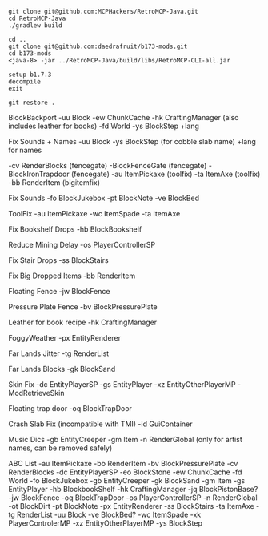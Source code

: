 ```  
git clone git@github.com:MCPHackers/RetroMCP-Java.git  
cd RetroMCP-Java 
./gradlew build  
  
cd ..  
git clone git@github.com:daedrafruit/b173-mods.git
cd b173-mods
<java-8> -jar ../RetroMCP-Java/build/libs/RetroMCP-CLI-all.jar  
  
setup b1.7.3  
decompile  
exit  
  
git restore .  
```  

BlockBackport
-uu Block
-ew ChunkCache
-hk CraftingManager (also includes leather for books)
-fd World
-ys BlockStep
+lang

 Fix Sounds + Names
 -uu Block
 -ys BlockStep (for cobble slab name)
 +lang for names

 -cv RenderBlocks (fencegate)
 -BlockFenceGate (fencegate)
 -BlockIronTrapdoor (fencegate)
 -au ItemPickaxe (toolfix)
 -ta ItemAxe (toolfix)
 -bb RenderItem (bigitemfix)

Fix Sounds
-fo BlockJukebox
-pt BlockNote
-ve BlockBed

ToolFix
-au ItemPickaxe
-wc ItemSpade
-ta ItemAxe

Fix Bookshelf Drops
-hb BlockBookshelf

Reduce Mining Delay
-os PlayerControllerSP

Fix Stair Drops
-ss BlockStairs

Fix Big Dropped Items
-bb RenderItem

Floating Fence
-jw BlockFence

Pressure Plate Fence
-bv BlockPressurePlate

Leather for book recipe
-hk CraftingManager

FoggyWeather
-px EntityRenderer

Far Lands Jitter
-tg RenderList

Far Lands Blocks
-gk BlockSand

Skin Fix
-dc EntityPlayerSP
-gs EntityPlayer
-xz EntityOtherPlayerMP
-ModRetrieveSkin

Floating trap door
-oq BlockTrapDoor

Crash Slab Fix (incompatible with TMI)
-id GuiContainer

Music Dics
-gb EntityCreeper
-gm Item
-n RenderGlobal (only for artist names, can be removed safely)

ABC List
-au ItemPickaxe
-bb RenderItem
-bv BlockPressurePlate
-cv RenderBlocks
-dc EntityPlayerSP
-eo BlockStone
-ew ChunkCache
-fd World
-fo BlockJukebox
-gb EntityCreeper
-gk BlockSand
-gm Item
-gs EntityPlayer
-hb BlockbookShelf
-hk CraftingManager
-jq BlockPistonBase?
-jw BlockFence
-oq BlockTrapDoor
-os PlayerControllerSP
-n RenderGlobal
-ot BlockDirt
-pt BlockNote
-px EntityRenderer
-ss BlockStairs
-ta ItemAxe
-tg RenderList
-uu Block
-ve BlockBed?
-wc ItemSpade
-xk PlayerControlerMP
-xz EntityOtherPlayerMP
-ys BlockStep
